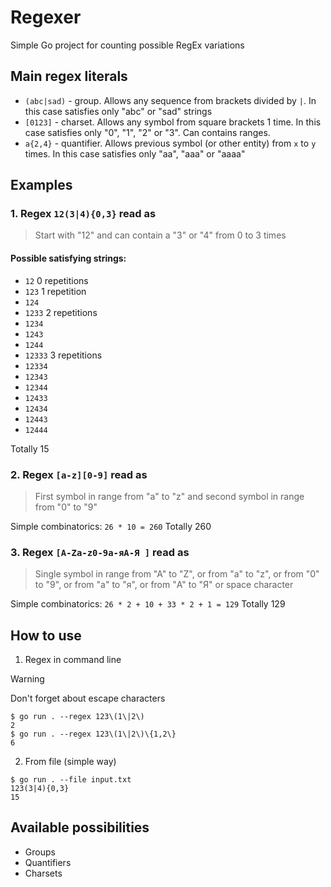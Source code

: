 # Regexer

Simple Go project for counting possible RegEx variations

## Main regex literals

- `(abc|sad)` - group. Allows any sequence from brackets divided by `|`. In this case satisfies only "abc" or "sad" strings
- `[0123]` - charset. Allows any symbol from square brackets 1 time. In this case satisfies only "0", "1", "2" or "3". Can contains ranges.
- `a{2,4}` - quantifier. Allows previous symbol (or other entity) from `x` to `y` times. In this case satisfies only "aa", "aaa" or "aaaa"

## Examples

### 1. Regex `12(3|4){0,3}` read as

> Start with "12" and can contain a "3" or "4" from 0 to 3 times

#### Possible satisfying strings:

- `12` 0 repetitions
- `123` 1 repetition
- `124`
- `1233` 2 repetitions
- `1234`
- `1243`
- `1244`
- `12333` 3 repetitions
- `12334`
- `12343`
- `12344`
- `12433`
- `12434`
- `12443`
- `12444`

Totally 15

### 2. Regex `[a-z][0-9]` read as

> First symbol in range from "a" to "z" and second symbol in range from "0" to "9"

Simple combinatorics: `26 * 10 = 260`
Totally 260

### 3. Regex `[A-Za-z0-9а-яА-Я ]` read as

> Single symbol in range from "A" to "Z", or from "a" to "z", or from "0" to "9", or from "а" to "я", or from "А" to "Я" or space character

Simple combinatorics: `26 * 2 + 10 + 33 * 2 + 1 = 129`
Totally 129

## How to use

1. Regex in command line

> [!WARNING]
> Don't forget about escape characters

```
$ go run . --regex 123\(1\|2\)
2
$ go run . --regex 123\(1\|2\)\{1,2\}
6
```

2. From file (simple way)

```
$ go run . --file input.txt
123(3|4){0,3}
15
```

## Available possibilities

- Groups
- Quantifiers
- Charsets
